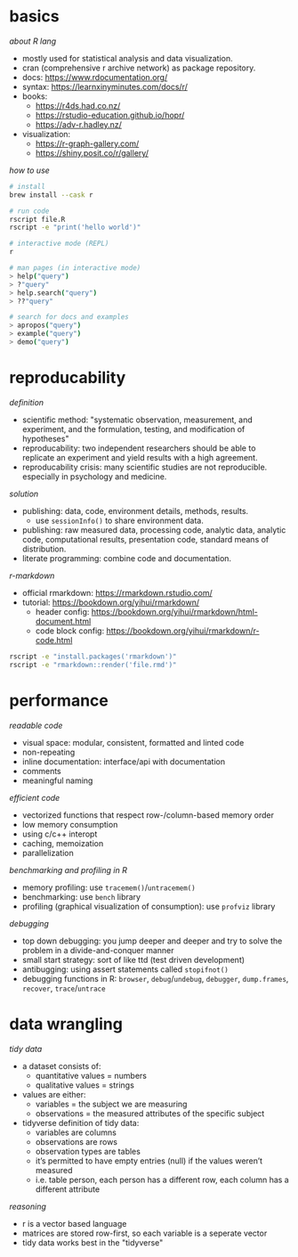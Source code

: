 # basics

_about R lang_

- mostly used for statistical analysis and data visualization.
- cran (comprehensive r archive network) as package repository.
- docs: https://www.rdocumentation.org/
- syntax: https://learnxinyminutes.com/docs/r/
- books:
     - https://r4ds.had.co.nz/
     - https://rstudio-education.github.io/hopr/
     - https://adv-r.hadley.nz/
- visualization:
     - https://r-graph-gallery.com/
     - https://shiny.posit.co/r/gallery/

_how to use_

```bash
# install
brew install --cask r

# run code
rscript file.R
rscript -e "print('hello world')"

# interactive mode (REPL)
r

# man pages (in interactive mode)
> help("query")
> ?"query"
> help.search("query")
> ??"query"

# search for docs and examples
> apropos("query")
> example("query")
> demo("query")
```

# reproducability

_definition_

- scientific method: "systematic observation, measurement, and experiment, and the formulation, testing, and modification of hypotheses"
- reproducability: two independent researchers should be able to replicate an experiment and yield results with a high agreement.
- reproducability crisis: many scientific studies are not reproducible. especially in psychology and medicine.

_solution_

- publishing: data, code, environment details, methods, results.
     - use `sessionInfo()` to share environment data.
- publishing: raw measured data, processing code, analytic data, analytic code, computational results, presentation code, standard means of distribution.
- literate programming: combine code and documentation.

_r-markdown_

- official rmarkdown: https://rmarkdown.rstudio.com/
- tutorial: https://bookdown.org/yihui/rmarkdown/
     - header config: https://bookdown.org/yihui/rmarkdown/html-document.html
     - code block config: https://bookdown.org/yihui/rmarkdown/r-code.html

```bash
rscript -e "install.packages('rmarkdown')"
rscript -e "rmarkdown::render('file.rmd')"
```

# performance

_readable code_

- visual space: modular, consistent, formatted and linted code
- non-repeating
- inline documentation: interface/api with documentation
- comments
- meaningful naming

_efficient code_

- vectorized functions that respect row-/column-based memory order
- low memory consumption
- using c/c++ interopt
- caching, memoization
- parallelization

_benchmarking and profiling in R_

- memory profiling: use `tracemem()`/`untracemem()`
- benchmarking: use `bench` library
- profiling (graphical visualization of consumption): use `profviz` library

_debugging_

- top down debugging: you jump deeper and deeper and try to solve the problem in a divide-and-conquer manner
- small start strategy: sort of like ttd (test driven development)
- antibugging: using assert statements called `stopifnot()`
- debugging functions in R: `browser`, `debug`/`undebug`, `debugger`, `dump.frames`, `recover`, `trace`/`untrace`

# data wrangling

_tidy data_

- a dataset consists of:
     - quantitative values = numbers
     - qualitative values = strings
- values are either:
     - variables = the subject we are measuring
     - observations = the measured attributes of the specific subject
- tidyverse definition of tidy data:
     - variables are columns
     - observations are rows
     - observation types are tables
     - it’s permitted to have empty entries (null) if the values weren’t measured
     - i.e. table person, each person has a different row, each column has a different attribute

_reasoning_

- r is a vector based language
- matrices are stored row-first, so each variable is a seperate vector
- tidy data works best in the "tidyverse"
